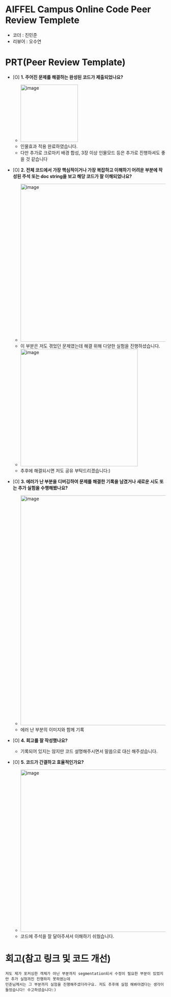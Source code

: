 # AIFFEL Campus Online Code Peer Review Templete
- 코더 : 진민준
- 리뷰어 : 오수연


# PRT(Peer Review Template)
- [O]  **1. 주어진 문제를 해결하는 완성된 코드가 제출되었나요?**
    - <img width="180" alt="image" src="https://github.com/user-attachments/assets/d67e911d-cc51-4f2c-8d49-2a9ca252e8ad">
    - 인물효과 적용 완료하였습니다.
    - 다만 추가로 크로마키 배경 합성, 3장 이상 인물모드 등은 추가로 진행하셔도 좋을 것 같습니다
    
- [O]  **2. 전체 코드에서 가장 핵심적이거나 가장 복잡하고 이해하기 어려운 부분에 작성된 
주석 또는 doc string을 보고 해당 코드가 잘 이해되었나요?**
    - <img width="495" alt="image" src="https://github.com/user-attachments/assets/436041f7-6bb9-4f14-87f8-21c967eba72e">
    - 이 부분은 저도 겪었던 문제였는데 해결 위해 다양한 실험을 진행하셨습니다.
    - <img width="368" alt="image" src="https://github.com/user-attachments/assets/cb711092-612a-4e17-a062-d7dfce0b838e">
    - 추후에 해결되시면 저도 공유 부탁드리겠습니다:)
        
- [O]  **3. 에러가 난 부분을 디버깅하여 문제를 해결한 기록을 남겼거나
새로운 시도 또는 추가 실험을 수행해봤나요?**
    - <img width="721" alt="image" src="https://github.com/user-attachments/assets/334b4792-a5bd-4ead-9394-f0ec6f68e30e">
    - 에러 난 부분의 이미지와 함께 기록
        
- [O]  **4. 회고를 잘 작성했나요?**
    - 기록되어 있지는 않지만 코드 설명해주시면서 말씀으로 대신 해주셨습니다.

- [O]  **5. 코드가 간결하고 효율적인가요?**
    - <img width="509" alt="image" src="https://github.com/user-attachments/assets/b4db1cf6-4cbb-44d7-a547-a970a0ba3752">
    - 코드에 주석을 잘 달아주셔서 이해하기 쉬웠습니다.


# 회고(참고 링크 및 코드 개선)
```
저도 제가 포커싱한 객체가 아닌 부분까지 segmentation되서 수정이 필요한 부분이 있었지만 추가 실험까진 진행하지 못하였는데
민준님께서는 그 부분까지 실험을 진행해주셨더라구요. 저도 추후에 실험 해봐야겠다는 생각이 들었습니다! 수고하셨습니다:)
```

